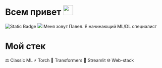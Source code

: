 # Всем привет <img src="https://github.com/blackcater/blackcater/raw/main/images/Hi.gif" height="32"/></h1>
![Static Badge](https://img.shields.io/badge/ML%2FDL-enjoyer-brightgreen) ![](https://komarev.com/ghpvc/?username=your-github-username) 
Меня зовут Павел. Я начинающий ML/DL специалист

# Мой стек
⚖️ Classic ML
⚡️ Torch
🤖 Transformers
🌊 Streamlit
🌐 Web-stack
